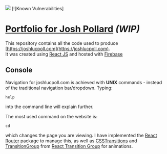 ![](https://github.com/joshlucpoll/my-website/workflows/build/badge.svg) [![Known Vulnerabilities]

# [Portfolio for Josh Pollard](https://joshlucpoll.com) *(WIP)*

This repository contains all the code used to produce [https://joshlucpoll.com](https://joshlucpoll.com).  
It was created using [React JS](https://reactjs.org) and hosted with [Firebase](https://firebase.google.com)

## Console
Navigation for joshlucpoll.com is achieved with **UNIX** commands - instead of the traditional navigation bar/dropdown. Typing:

    help

into the command line will explain further.

The most used command on the website is:

    cd

which changes the page you are viewing. I have implemented the [React Router](https://github.com/ReactTraining/react-router) package to manage this, as well as [CSSTransitions](http://reactcommunity.org/react-transition-group/css-transition) and [TransitionGroup](http://reactcommunity.org/react-transition-group/transition-group) from [React Transition Group](http://reactcommunity.org/react-transition-group/) for animations.
